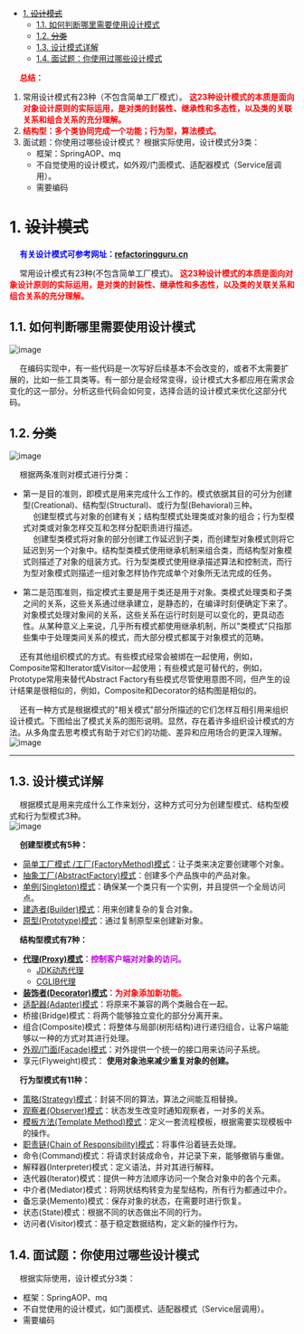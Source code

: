 
<!-- TOC -->

- [1. ~~设计模式~~](#1-设计模式)
    - [1.1. 如何判断哪里需要使用设计模式](#11-如何判断哪里需要使用设计模式)
    - [1.2. ~~分类~~](#12-分类)
    - [1.3. 设计模式详解](#13-设计模式详解)
    - [1.4. 面试题：你使用过哪些设计模式](#14-面试题你使用过哪些设计模式)

<!-- /TOC -->

&emsp; **<font color = "red">总结：</font>**  
1. 常用设计模式有23种（不包含简单工厂模式）。 **<font color = "red">这23种设计模式的本质是面向对象设计原则的实际运用，是对类的封装性、继承性和多态性，以及类的关联关系和组合关系的充分理解。</font>**  
2.  **<font color = "red">结构型：多个类协同完成一个功能；行为型，算法模式。</font>**  
3. 面试题：你使用过哪些设计模式？ 根据实际使用，设计模式分3类：  
    * 框架：SpringAOP、mq
    * 不自觉使用的设计模式，如外观/门面模式、适配器模式（Service层调用）。  
    * 需要编码

# 1. ~~设计模式~~

<!-- 
可参考《设计模式 - 可复用面向对象软件的基础(高清版)》
结构可参考《Java与模式》
https://mp.weixin.qq.com/mp/appmsgalbum?__biz=MzA4MTk3MjI0Mw==&action=getalbum&album_id=1612455701786787847&scene=173&from_msgid=2247491293&from_itemidx=1&count=3#wechat_redirect

https://mp.weixin.qq.com/s/ewnxn3xIZNNIX84_kQ2qmg
-->
<!-- 
模板模式：一种体现多态的设计模式
https://mp.weixin.qq.com/s/EnkvEIVTLzOcuVd8s8fJTQ

-->
<!-- 
★★★
https://refactoringguru.cn/design-patterns/catalog
-->
&emsp; **<font color = "blue">有关设计模式可参考网址：[refactoringguru.cn](https://refactoringguru.cn/design-patterns/catalog)</font>**  

&emsp; 常用设计模式有23种(不包含简单工厂模式)。 **<font color = "red">这23种设计模式的本质是面向对象设计原则的实际运用，是对类的封装性、继承性和多态性，以及类的关联关系和组合关系的充分理解。</font>**  

## 1.1. 如何判断哪里需要使用设计模式  
![image](https://gitee.com/wt1814/pic-host/raw/master/images/java/design/design-1.png)  

&emsp; 在编码实现中，有一些代码是一次写好后续基本不会改变的，或者不太需要扩展的，比如一些工具类等。有一部分是会经常变得，设计模式大多都应用在需求会变化的这一部分。分析这些代码会如何变，选择合适的设计模式来优化这部分代码。  

## 1.2. ~~分类~~  
![image](https://gitee.com/wt1814/pic-host/raw/master/images/java/design/design-22.png)  

&emsp; 根据两条准则对模式进行分类：   
* 第一是目的准则，即模式是用来完成什么工作的。模式依据其目的可分为创建型(Creational)、结构型(Structural)、或行为型(Behavioral)三种。  
&emsp; 创建型模式与对象的创建有关；结构型模式处理类或对象的组合；行为型模式对类或对象怎样交互和怎样分配职责进行描述。  
&emsp; 创建型类模式将对象的部分创建工作延迟到子类，而创建型对象模式则将它延迟到另一个对象中。结构型类模式使用继承机制来组合类，而结构型对象模式则描述了对象的组装方式。行为型类模式使用继承描述算法和控制流，而行为型对象模式则描述一组对象怎样协作完成单个对象所无法完成的任务。  

<!-- 
&emsp; 创建型模式，共5种：创建型模式的主要关注点是“怎样创建对象？”，它的主要特点是“将对象的创建与使用分离”。这样可以降低系统的耦合度，使用者不需要关注对象的创建细节，对象的创建由相关的工厂来完成。  
&emsp; 结构型模式，共7种：结构型模式描述如何将类或对象按某种布局组成更大的结构。  
&emsp; 行为型模式，共11种：行为型模式用于描述程序在运行时复杂的流程控制，即描述多个类或对象之间怎样相互协作共同完成单个对象都无法单独完成的任务，它涉及算法与对象间职责的分配。关注对象之间的通信。  
&emsp; 创建型模式，这一类设计模式的目的是用于创建对象。  
&emsp; 在软件工程中，创建型模式是处理对象创建的设计模式，试图根据实际情况使用合适的方式创建对象。基本的对象创建方式可能会导致设计上的问题，或增加设计的复杂度。创建型模式通过以某种方式控制对象的创建来解决问题。创建型模式由两个主导思想构成。一是将系统使用的具体类封装起来，二是隐藏这些具体类的实例创建和结合的方式。创建型模式又分为对象创建型模式和类创建型模式。对象创建型模式处理对象的创建，类创建型模式处理类的创建。详细地说，对象创建型模式把对象创建的一部分推迟到另一个对象中，而类创建型模式将它对象的创建推迟到子类中。    
&emsp; **结构型模式，这一类设计模式的目的是优化不同类、对象、接口之间的结构关系。**通过组合类或对象产生更大结构以适应更高层次的逻辑需求。   
&emsp; 结构型模式涉及到如何组合类和对象以获得更大的结构。结构型模式采用继承机制来组合接口或实现。结构型对象模式不是对接口和实现进行组合，而是描述了如何对一些对象进行组合，从而实现新功能的一些方法。因为可以在运行时刻改变对象组合关系，所以对象组合方式具有更大的灵活性。  
&emsp; 行为型模式，这一类设计模式的目的是更好地实现类与类之间的交互以及算法的执行。  
&emsp; 行为型模式主要是用于描述类或者对象是怎样交互和怎样分配职责的。它涉及到算法和对象间的职责分配，不仅描述对象或者类的模式，还描述了它们之间的通信方式，它将注意力从控制流转移到了对象间的关系上来。行为型类模式采用继承机制在类间分派行为，而行为型对象模式使用对象复合而不是继承。  
-->

* 第二是范围准则，指定模式主要是用于类还是用于对象。类模式处理类和子类之间的关系，这些关系通过继承建立，是静态的，在编译时刻便确定下来了。对象模式处理对象间的关系，这些关系在运行时刻是可以变化的，更具动态性。从某种意义上来说，几乎所有模式都使用继承机制，所以"类模式"只指那些集中于处理类间关系的模式，而大部分模式都属于对象模式的范畴。  

&emsp; 还有其他组织模式的方式。有些模式经常会被绑在一起使用，例如，Composite常和Iterator或Visitor—起使用；有些模式是可替代的，例如，Prototype常用来替代Abstract Factory有些模式尽管使用意图不同，但产生的设计结果是很相似的，例如，Composite和Decorator的结构图是相似的。  

&emsp; 还有一种方式是根据模式的"相关模式"部分所描述的它们怎样互相引用来组织设计模式。下图给出了模式关系的图形说明。显然，存在着许多组织设计模式的方法。从多角度去思考模式有助于对它们的功能、差异和应用场合的更深入理解。   
![image](https://gitee.com/wt1814/pic-host/raw/master/images/java/design/design-21.png)  

<!--
&emsp; 根据模式是主要用于类上还是主要用于对象上来分，这种方式可分为类模式和对象模式两种。  

* <font color = "red">类模式：用于处理类与子类之间的关系，这些关系通过继承来建立，是静态的，在编译时刻便确定下来了。</font>GoF中的工厂方法、(类)适配器、模板方法、解释器属于该模式。  
* <font color = "red">对象模式：用于处理对象之间的关系，这些关系可以通过组合或聚合来实现，在运行时刻是可以变化的，更具动态性。</font>GoF中除了以上4种，其他的都是对象模式。  
&emsp; 注：适配器模式分为类结构型模式和对象结构型模式两种。  

&emsp; 创建型类模式将对象的部分创建工作延迟到子类，而创建型对象模式则将它延迟到另一个对象中。结构型类模式使用继承机制来组合类，而结构型对象模式则描述了对象的组装方式。行为型类模式使用继承描述算法和控制流，而行为型对象模式则描述一组对象怎样协作 完成单个对象所无法完成的任务。  
-->

---------------------

## 1.3. 设计模式详解  
&emsp; 根据模式是用来完成什么工作来划分，这种方式可分为创建型模式、结构型模式和行为型模式3种。  
![image](https://gitee.com/wt1814/pic-host/raw/master/images/java/design/design-2.png)  

&emsp; **创建型模式有5种：**  

* [简单工厂模式 /工厂(FactoryMethod)模式](/docs/java/Design/factory.md)：让子类来决定要创建哪个对象。  
* [抽象工厂(AbstractFactory)模式](/docs/java/Design/AbstractFactory.md)：创建多个产品族中的产品对象。  
* [单例(Singleton)模式](/docs/java/Design/singleton.md)：确保某一个类只有一个实例，并且提供一个全局访问点。  
* [建造者(Builder)模式](/docs/java/Design/build.md)：用来创建复杂的复合对象。  
* [原型(Prototype)模式](/docs/java/Design/prototype.md)：通过复制原型来创建新对象。  


&emsp; **结构型模式有7种：**   

* **<font color = "clime">[代理(Proxy)模式](/docs/java/Design/proxy.md)：控制客户端对对象的访问。</font>**  
    * [JDK动态代理](/docs/java/Design/DynamicProxy.md)   
    * [CGLIB代理](/docs/java/Design/CGLIB.md)   
* **<font color = "red">[装饰者(Decorator)模式](/docs/java/Design/decorator.md)：为对象添加新功能。</font>** 
* [适配器(Adapter)模式](/docs/java/Design/adapter.md)：将原来不兼容的两个类融合在一起。  
* 桥接(Bridge)模式：将两个能够独立变化的部分分离开来。  
* 组合(Composite)模式：将整体与局部(树形结构)进行递归组合，让客户端能够以一种的方式对其进行处理。  
* [外观/门面(Facade)模式](/docs/java/Design/facade.md)：对外提供一个统一的接口用来访问子系统。  
* 享元(Flyweight)模式： **使用对象池来减少重复对象的创建。**  


&emsp; **行为型模式有11种：**  

* [策略(Strategy)模式](/docs/java/Design/strategy.md)：封装不同的算法，算法之间能互相替换。  
* [观察者(Observer)模式](/docs/java/Design/observer.md)：状态发生改变时通知观察者，一对多的关系。  
* [模板方法(Template Method)模式](/docs/java/Design/template.md)：定义一套流程模板，根据需要实现模板中的操作。  
* [职责链(Chain of Responsibility)模式](/docs/java/Design/chain.md)：将事件沿着链去处理。  
* 命令(Command)模式：将请求封装成命令，并记录下来，能够撤销与重做。  
* 解释器(Interpreter)模式：定义语法，并对其进行解释。  
* 迭代器(Iterator)模式：提供一种方法顺序访问一个聚合对象中的各个元素。  
* 中介者(Mediator)模式：将网状结构转变为星型结构，所有行为都通过中介。  
* 备忘录(Memento)模式：保存对象的状态，在需要时进行恢复。  
* 状态(State)模式：根据不同的状态做出不同的行为。  
* 访问者(Visitor)模式：基于稳定数据结构，定义新的操作行为。  


## 1.4. 面试题：你使用过哪些设计模式

&emsp; 根据实际使用，设计模式分3类：  
* 框架：SpringAOP、mq
* 不自觉使用的设计模式，如门面模式、适配器模式（Service层调用）。  
* 需要编码